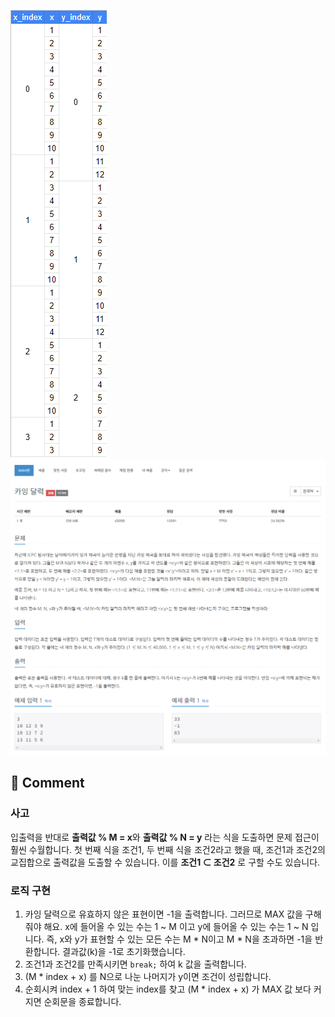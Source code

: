 ![](../images/b6064.png)
![](../images/b6064_1.png)

## 🤞 Comment

### 사고

입출력을 반대로 **출력값 % M = x**와 **출력값 % N = y** 라는 식을 도출하면 문제 접근이 훨씬 수월합니다. 첫 번째 식을 조건1, 두 번째 식을 조건2라고 했을 때, 조건1과 조건2의 교집합으로 출력값을 도출할 수 있습니다. 이를 **조건1 ⊂ 조건2** 로 구할 수도 있습니다.

### 로직 구현

1. 카잉 달력으로 유효하지 않은 표현이면 -1을 출력합니다. 그러므로 MAX 값을 구해줘야 해요. x에 들어올 수 있는 수는 1 ~ M 이고 y에 들어올 수 있는 수는 1 ~ N 입니다. 즉, x와 y가 표현할 수 있는 모든 수는 M \* N이고 M \* N을 초과하면 -1을 반환합니다. 결과값(k)을 -1로 초기화했습니다.
2. 조건1과 조건2를 만족시키면 `break;` 하여 k 값을 출력합니다.
3. (M \* index + x) 를 N으로 나눈 나머지가 y이면 조건이 성립합니다.
4. 순회시켜 index + 1 하여 맞는 index를 찾고 (M \* index + x) 가 MAX 값 보다 커지면 순회문을 종료합니다.
